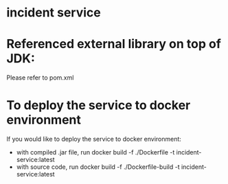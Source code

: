 # incident service

# Referenced external library on top of JDK:
Please refer to pom.xml

# To deploy the service to docker environment
If you would like to deploy the service to docker environment:
   - with compiled .jar file, run docker build -f ./Dockerfile -t incident-service:latest
   - with source code, run docker build -f ./Dockerfile-build -t incident-service:latest